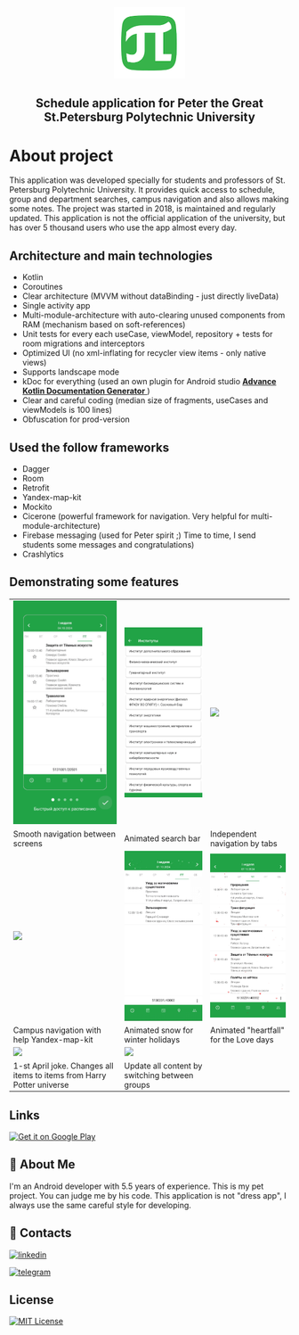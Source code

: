 <!-- PROJECT LOGO -->
<br />
<div align="center">
	<a href="https://english.spbstu.ru">
		<img src="images/logo.webp" alt="Logo" width="128" height="128">
	</a>
	<h2 align="center">Schedule application for Peter the Great St.Petersburg Polytechnic University</h2>
</div>

# About project
This application was developed specially for students and professors of St. Petersburg Polytechnic University. It provides quick access to schedule, group and department searches, campus navigation and also allows making some notes. The project was started in 2018, is maintained and regularly updated. This application is not the official application of the university, but has over 5 thousand users who use the app almost every day.

## Architecture and main technologies
+ Kotlin
+ Coroutines
+ Clear architecture (MVVM without dataBinding - just directly liveData)
+ Single activity app
+ Multi-module-architecture with auto-clearing unused components from RAM (mechanism based on soft-references)
+ Unit tests for every each useCase, viewModel, repository + tests for room migrations and interceptors
+ Optimized UI (no xml-inflating for recycler view items - only native views)
+ Supports landscape mode
+ kDoc for everything (used an own plugin for Android studio <a href="https://plugins.jetbrains.com/plugin/17719-advance-kotlin-documentation-generator">
		<b>Advance Kotlin Documentation Generator</b>
	</a>)
+ Clear and careful coding (median size of fragments, useCases and viewModels is 100 lines)
+ Obfuscation for prod-version

## Used the follow frameworks
+ Dagger
+ Room
+ Retrofit
+ Yandex-map-kit
+ Mockito
+ Cicerone (powerful framework for navigation. Very helpful for multi-module-architecture)
+ Firebase messaging (used for Peter spirit ;) Time to time, I send students some messages and congratulations)
+ Crashlytics


## Demonstrating some features
<table>
    <tr>
        <td>
            <img src="https://github.com/georrge1994/polykek-schedule-app/blob/main/gifs/1_welcome_navigation.gif" width="256"/>
        </td>
        <td>
            <img src="https://github.com/georrge1994/polykek-schedule-app/blob/main/gifs/2_group_search.gif" width="256"/>
        </td>
        <td>
            <img src="https://github.com/georrge1994/polykek-schedule-app/blob/main/gifs/3_independed_tab_navigation.gif" width="256"/>
        </td>
    </tr>
    <tr>
        <td>
            Smooth navigation between screens
        </td>
        <td>
            Animated search bar
        </td>
        <td>
            Independent navigation by tabs
        </td>
    </tr>
    <tr>
        <td>
            <img src="https://github.com/georrge1994/polykek-schedule-app/blob/main/gifs/4_yandex_map_kit.gif" width="256"/>
        </td>
        <td>
            <img src="https://github.com/georrge1994/polykek-schedule-app/blob/main/gifs/5_snow_animation.gif" width="256"/>
        </td>
        <td>
            <img src="https://github.com/georrge1994/polykek-schedule-app/blob/main/gifs/6_heartfall_animation.gif" width="256"/>
        </td>
    </tr>
    <tr>
        <td>
            Campus navigation with help Yandex-map-kit
        </td>
        <td>
            Animated snow for winter holidays
        </td>
        <td>
            Animated "heartfall" for the Love days
        </td>
    </tr>
	    <tr>
        <td>
            <img src="https://github.com/georrge1994/polykek-schedule-app/blob/main/gifs/7_harry_potter_feature.gif" width="256"/>
        </td>
        <td>
            <img src="https://github.com/georrge1994/polykek-schedule-app/blob/main/gifs/8_switching_between_selected_items.gif" width="256"/>
        </td>
    </tr>
    <tr>
        <td>
            1-st April joke. Changes all items to items from Harry Potter universe
        </td>
        <td>
            Update all content by switching between groups
        </td>
    </tr>
</table>

## Links
<a href="https://play.google.com/store/apps/details?id=argument.twins.com.polykekschedule"><img alt="Get it on Google Play" src="https://play.google.com/intl/en_us/badges/images/generic/en-play-badge.png" height=60px /></a>

## 🚀 About Me
I'm an Android developer with 5.5 years of experience. This is my pet project. You can judge me by his code. This application is not "dress app", I always use the same careful style for developing.

## 🔗 Contacts
[![linkedin](https://img.shields.io/badge/linkedin-0A66C2?style=for-the-badge&logo=linkedin&logoColor=white)](https://www.linkedin.com/in/georgiy-chebotarev/)

[![telegram](https://img.shields.io/badge/-telegram-red?color=white&logo=telegram)](https://t.me/georrge1994)

## License
[![MIT License](https://img.shields.io/badge/License-MIT-green.svg)](https://choosealicense.com/licenses/mit/) 